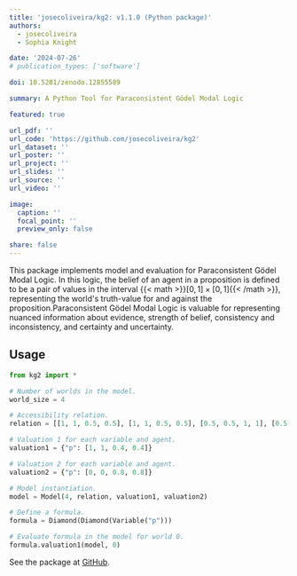 ```yaml
---
title: 'josecoliveira/kg2: v1.1.0 (Python package)'
authors:
  - josecoliveira
  - Sophia Knight

date: '2024-07-26'
# publication_types: ['software']

doi: 10.5281/zenodo.12855589

summary: A Python Tool for Paraconsistent Gödel Modal Logic

featured: true

url_pdf: ''
url_code: 'https://github.com/josecoliveira/kg2'
url_dataset: ''
url_poster: ''
url_project: ''
url_slides: ''
url_source: ''
url_video: ''

image:
  caption: ''
  focal_point: ''
  preview_only: false

share: false
---
```


This package implements model and evaluation for Paraconsistent Gödel Modal Logic. In this logic, the belief of an agent in a proposition is defined to be a pair of values in the interval {{< math >}}$[0, 1]\times[0,1]${{< /math >}}, representing the world's truth-value for and against the proposition.Paraconsistent Gödel Modal Logic is valuable for representing nuanced information about evidence, strength of belief, consistency and inconsistency, and certainty and uncertainty.

## Usage

```python
from kg2 import *

# Number of worlds in the model.
world_size = 4

# Accessibility relation.
relation = [[1, 1, 0.5, 0.5], [1, 1, 0.5, 0.5], [0.5, 0.5, 1, 1], [0.5, 0.5, 1, 1]]

# Valuation 1 for each variable and agent.
valuation1 = {"p": [1, 1, 0.4, 0.4]}

# Valuation 2 for each variable and agent.
valuation2 = {"p": [0, 0, 0.8, 0.8]}

# Model instantiation.
model = Model(4, relation, valuation1, valuation2)

# Define a formula.
formula = Diamond(Diamond(Variable("p")))

# Evaluate formula in the model for world 0.
formula.valuation1(model, 0)
```

See the package at [GitHub](https://github.com/josecoliveira/kg2).
